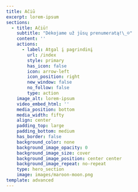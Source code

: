 ```yaml
---
title: Ačiū
excerpt: lorem-ipsum
sections:
  - title: Ačiū!
    subtitle: "Dėkojame už jūsų prenumeratą!\_☺"
    content: ''
    actions:
      - label: Atgal į pagrindinį
        url: /index
        style: primary
        has_icon: false
        icon: arrow-left
        icon_position: right
        new_window: false
        no_follow: false
        type: action
    image_alt: lorem-ipsum
    video_embed_html: ''
    media_position: bottom
    media_width: fifty
    align: center
    padding_top: large
    padding_bottom: medium
    has_border: false
    background_color: none
    background_image_opacity: 0
    background_image_size: cover
    background_image_position: center center
    background_image_repeat: no-repeat
    type: hero_section
    image: images/maroon-moon.png
template: advanced
---
```


